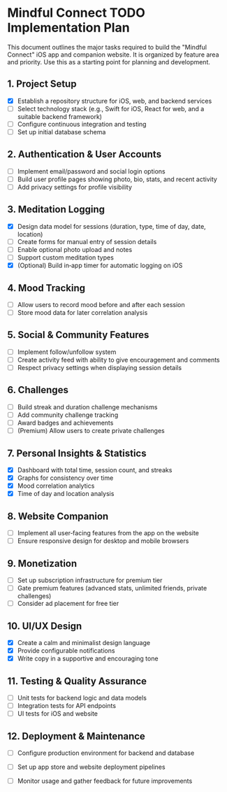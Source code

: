 # Mindful Connect TODO Implementation Plan

This document outlines the major tasks required to build the "Mindful Connect" iOS app and companion website. It is organized by feature area and priority. Use this as a starting point for planning and development.

## 1. Project Setup
- [x] Establish a repository structure for iOS, web, and backend services
- [ ] Select technology stack (e.g., Swift for iOS, React for web, and a suitable backend framework)
- [ ] Configure continuous integration and testing
- [ ] Set up initial database schema

## 2. Authentication & User Accounts
- [ ] Implement email/password and social login options
- [ ] Build user profile pages showing photo, bio, stats, and recent activity
- [ ] Add privacy settings for profile visibility

## 3. Meditation Logging
- [x] Design data model for sessions (duration, type, time of day, date, location)
- [ ] Create forms for manual entry of session details
- [ ] Enable optional photo upload and notes
- [ ] Support custom meditation types
- [x] (Optional) Build in‑app timer for automatic logging on iOS

## 4. Mood Tracking
- [ ] Allow users to record mood before and after each session
- [ ] Store mood data for later correlation analysis

## 5. Social & Community Features
- [ ] Implement follow/unfollow system
- [ ] Create activity feed with ability to give encouragement and comments
- [ ] Respect privacy settings when displaying session details

## 6. Challenges
- [ ] Build streak and duration challenge mechanisms
- [ ] Add community challenge tracking
- [ ] Award badges and achievements
- [ ] (Premium) Allow users to create private challenges

## 7. Personal Insights & Statistics
- [x] Dashboard with total time, session count, and streaks
- [x] Graphs for consistency over time
- [x] Mood correlation analytics
- [x] Time of day and location analysis

## 8. Website Companion
- [ ] Implement all user‑facing features from the app on the website
- [ ] Ensure responsive design for desktop and mobile browsers

## 9. Monetization
- [ ] Set up subscription infrastructure for premium tier
- [ ] Gate premium features (advanced stats, unlimited friends, private challenges)
- [ ] Consider ad placement for free tier

## 10. UI/UX Design
- [x] Create a calm and minimalist design language
- [x] Provide configurable notifications
- [x] Write copy in a supportive and encouraging tone

## 11. Testing & Quality Assurance
- [ ] Unit tests for backend logic and data models
- [ ] Integration tests for API endpoints
- [ ] UI tests for iOS and website

## 12. Deployment & Maintenance
- [ ] Configure production environment for backend and database
- [ ] Set up app store and website deployment pipelines
- [ ] Monitor usage and gather feedback for future improvements

